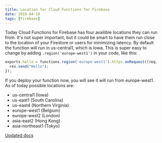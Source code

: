 ```yaml
---
title: Location for Cloud Functions for Firebase
date: 2019-04-19
tags: [Firebase]
---
```


Today Cloud Functions for Firebase has four availible locations they can run from. It's not super important, but it could be smart to have them run close to the location of your Firestore or users for minimizing latency. By default the function will run in us-central1, which is Iowa. This is super easy to change by adding `.region('europe-west1')` in your code, like this:

```js
exports.hello = functions.region('europe-west1').https.onRequest((req, res) => {
  res.send("Hello");
});
```

If you deploy your function now, you will see it will run from europe-west1. As of today possible locations are:

* us-central1 (Iowa)
* us-east1 (South Carolina)
* us-east4 (Northern Virginia)
* europe-west1 (Belgium)
* europe-west2 (London)
* asia-east2 (Hong Kong)
* asia-northeast1 (Tokyo)

[Updated docs](https://firebase.google.com/docs/functions/locations)